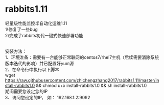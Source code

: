 # rabbits1.11
轻量级性能监控半自动化运维1.11<br />
  1\修复了一些bug<br />
  2\完成了rabbits初代一键式快速部署功能<br /><br />
  
安装方法：<br />
1、环境准备：需要有一台能够正常联网的centos7/rhel7主机（后续需要消除系统版本迭代的影响）并已配置好yum源<br />
2、在命令行中执行以下脚本<br />
wget https://raw.githubusercontent.com/zhichengzhang2017/rabbits1.11/master/install-rabbits1.0 && chmod u+x install-rabbits1.0 && sh install-rabbits1.0<br />
期间需要您设定您的IP<br />
3、访问您设定的IP， 如： 192.168.1.2:9092
